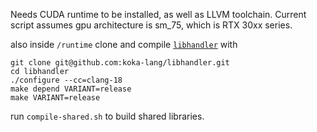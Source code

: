 Needs CUDA runtime to be installed, as well as LLVM toolchain.
Current script assumes gpu architecture is sm_75, which is RTX 30xx series.

also inside `/runtime` clone and compile [`libhandler`](https://github.com/koka-lang/libhandler/tree/master) with 
```
git clone git@github.com:koka-lang/libhandler.git
cd libhandler
./configure --cc=clang-18
make depend VARIANT=release
make VARIANT=release
```

run `compile-shared.sh` to build shared libraries.